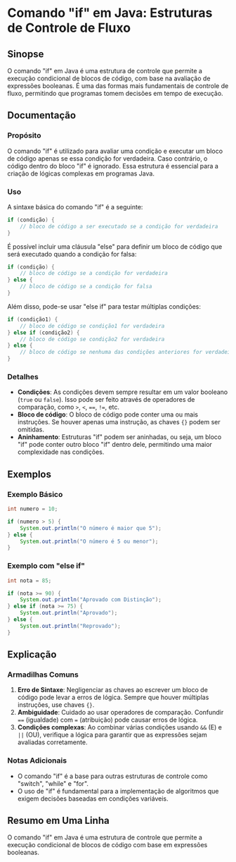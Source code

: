 <!--
Meta Description: # Comando "if" em Java: Estruturas de Controle de Fluxo ## Sinopse O comando "if" em Java é uma estrutura de controle que permite a execução condicion...
Meta Keywords: código, bloco, java, uma, else
-->

# Comando "if" em Java: Estruturas de Controle de Fluxo

## Sinopse
O comando "if" em Java é uma estrutura de controle que permite a execução condicional de blocos de código, com base na avaliação de expressões booleanas. É uma das formas mais fundamentais de controle de fluxo, permitindo que programas tomem decisões em tempo de execução.

## Documentação
### Propósito
O comando "if" é utilizado para avaliar uma condição e executar um bloco de código apenas se essa condição for verdadeira. Caso contrário, o código dentro do bloco "if" é ignorado. Essa estrutura é essencial para a criação de lógicas complexas em programas Java.

### Uso
A sintaxe básica do comando "if" é a seguinte:

```java
if (condição) {
    // bloco de código a ser executado se a condição for verdadeira
}
```

É possível incluir uma cláusula "else" para definir um bloco de código que será executado quando a condição for falsa:

```java
if (condição) {
    // bloco de código se a condição for verdadeira
} else {
    // bloco de código se a condição for falsa
}
```

Além disso, pode-se usar "else if" para testar múltiplas condições:

```java
if (condição1) {
    // bloco de código se condição1 for verdadeira
} else if (condição2) {
    // bloco de código se condição2 for verdadeira
} else {
    // bloco de código se nenhuma das condições anteriores for verdadeira
}
```

### Detalhes
- **Condições**: As condições devem sempre resultar em um valor booleano (`true` ou `false`). Isso pode ser feito através de operadores de comparação, como `>`, `<`, `==`, `!=`, etc.
- **Bloco de código**: O bloco de código pode conter uma ou mais instruções. Se houver apenas uma instrução, as chaves `{}` podem ser omitidas.
- **Aninhamento**: Estruturas "if" podem ser aninhadas, ou seja, um bloco "if" pode conter outro bloco "if" dentro dele, permitindo uma maior complexidade nas condições.

## Exemplos
### Exemplo Básico
```java
int numero = 10;

if (numero > 5) {
    System.out.println("O número é maior que 5");
} else {
    System.out.println("O número é 5 ou menor");
}
```

### Exemplo com "else if"
```java
int nota = 85;

if (nota >= 90) {
    System.out.println("Aprovado com Distinção");
} else if (nota >= 75) {
    System.out.println("Aprovado");
} else {
    System.out.println("Reprovado");
}
```

## Explicação
### Armadilhas Comuns
1. **Erro de Sintaxe**: Negligenciar as chaves ao escrever um bloco de código pode levar a erros de lógica. Sempre que houver múltiplas instruções, use chaves `{}`.
2. **Ambiguidade**: Cuidado ao usar operadores de comparação. Confundir `==` (igualdade) com `=` (atribuição) pode causar erros de lógica.
3. **Condições complexas**: Ao combinar várias condições usando `&&` (E) e `||` (OU), verifique a lógica para garantir que as expressões sejam avaliadas corretamente.

### Notas Adicionais
- O comando "if" é a base para outras estruturas de controle como "switch", "while" e "for".
- O uso de "if" é fundamental para a implementação de algoritmos que exigem decisões baseadas em condições variáveis.

## Resumo em Uma Linha
O comando "if" em Java é uma estrutura de controle que permite a execução condicional de blocos de código com base em expressões booleanas.